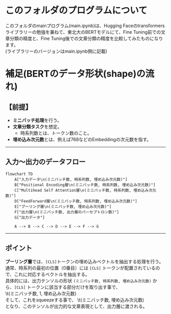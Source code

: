# このフォルダのプログラムについて

このフォルダのmainプログラム(main.ipynb)は、Hugging Faceのtransformersライブラリーの勉強を兼ねて、東北大のBERTモデルにて、Fine Tuning前での文章分類の精度と、Fine Tuning後での文章分類の精度を比較してみたものになります。<br>
(ライブラリーのバージョンはmain.ipynb側に記載)





# 補足(BERTのデータ形状(shape)の流れ)

## 【前提】

- **ミニバッチ処理**を行う。
- **文章分類タスク**を想定。
  - 時系列数とは、トークン数のこと。
- **埋め込み次元数**とは、例えば768などのEmbeddingの次元数を指す。

---

## 入力〜出力のデータフロー

```mermaid
flowchart TD
    A["入力データ\n(ミニバッチ数, 時系列数, 埋め込み次元数)"]
    B["Positional Encoding層\n(ミニバッチ数, 時系列数, 埋め込み次元数)"]
    C["Multihead Self Attention層\n(ミニバッチ数, 時系列数, 埋め込み次元数)"]
    D["FeedForward層\n(ミニバッチ数, 時系列数, 埋め込み次元数)"]
    E["プーリング層\n(ミニバッチ数, 埋め込み次元数)"]
    F["出力層\n(ミニバッチ数, 出力層のパーセプトロン数)"]
    G["出力データ"]

    A --> B --> C --> D --> E --> F --> G
```

---

## ポイント

**プーリング層**では、`[CLS]`トークンの埋め込みベクトルを抽出する処理を行う。<br>
通常、時系列の最初の位置（0番目）には `[CLS]` トークンが配置されているので、これに対応するベクトルを抽出する。<br>
具体的には、出力テンソルの形状 `(ミニバッチ数, 時系列数, 埋め込み次元数)` から、`[CLS]` トークンに該当する部分だけを取り出す事で、<br>
\t(ミニバッチ数, 1, 埋め込み次元数)<br>
そして、これをsqueezeする事で、
\t(ミニバッチ数, 埋め込み次元数)<br>
となり、このテンソルが出力的な文章表現として、出力層に渡される。
